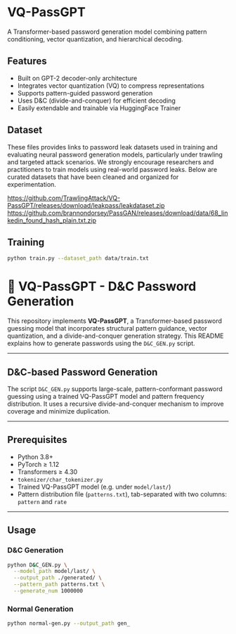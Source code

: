# VQ-PassGPT

A Transformer-based password generation model combining pattern conditioning, vector quantization, and hierarchical decoding.

## Features

- Built on GPT-2 decoder-only architecture
- Integrates vector quantization (VQ) to compress representations
- Supports pattern-guided password generation
- Uses D&C (divide-and-conquer) for efficient decoding
- Easily extendable and trainable via HuggingFace Trainer
## Dataset
These files provides links to password leak datasets used in training and evaluating neural password generation models, particularly under trawling and targeted attack scenarios.
We strongly encourage researchers and practitioners to train models using real-world password leaks. Below are curated datasets that have been cleaned and organized for experimentation.

https://github.com/TrawlingAttack/VQ-PassGPT/releases/download/leakpass/leakdataset.zip
https://github.com/brannondorsey/PassGAN/releases/download/data/68_linkedin_found_hash_plain.txt.zip
## Training
```bash
python train.py --dataset_path data/train.txt
```
  
# 🔐 VQ-PassGPT - D&C Password Generation

This repository implements **VQ-PassGPT**, a Transformer-based password guessing model that incorporates structural pattern guidance, vector quantization, and a divide-and-conquer generation strategy. This README explains how to generate passwords using the `D&C_GEN.py` script.

---

## D&C-based Password Generation

The script `D&C_GEN.py` supports large-scale, pattern-conformant password guessing using a trained VQ-PassGPT model and pattern frequency distribution. It uses a recursive divide-and-conquer mechanism to improve coverage and minimize duplication.

---

## Prerequisites

- Python 3.8+
- PyTorch ≥ 1.12
- Transformers ≥ 4.30
- `tokenizer/char_tokenizer.py`
- Trained VQ-PassGPT model (e.g. under `model/last/`)
- Pattern distribution file (`patterns.txt`), tab-separated with two columns: `pattern` and `rate`

---

## Usage

### D&C Generation

```bash
python D&C_GEN.py \
  --model_path model/last/ \
  --output_path ./generated/ \
  --pattern_path patterns.txt \
  --generate_num 1000000
```
### Normal Generation

```bash
python normal-gen.py --output_path gen_
```

